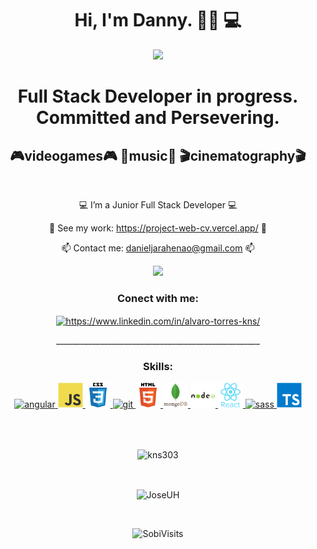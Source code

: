 <h1 align="center">Hi, I'm Danny. 👋🏼 💻 </h1>
<div align="center"><img width="250px" src="https://i.pinimg.com/originals/71/86/1c/71861c0ac36b8b3772e65b0f9eca1abd.gif" /></div>
<h1 align="center">Full Stack Developer in progress. 
Committed and Persevering.</h1>
<h2 align="center">🎮videogames🎮 🎹music🎹 🎬cinematography🎬 </h2>

<br />
<div align="center">
 
💻 I’m a Junior Full Stack Developer 💻

📌 See my work: https://project-web-cv.vercel.app/ 📌

📫 Contact me: danieljarahenao@gmail.com 📫

</div>

 <div align="center"><img width="200px" src="https://64.media.tumblr.com/82de22713b2a1aabb887022dfe9f9c2f/tumblr_mh8yl4ojtP1rrsa2po1_500.gifv" /></div>

<h3 align="center">Conect with me:</h3>
<p align="center">
<a href="https://www.linkedin.com/in/daniel-jara-henao/" target="blank"><img align="center" src="https://raw.githubusercontent.com/rahuldkjain/github-profile-readme-generator/master/src/images/icons/Social/linked-in-alt.svg" alt="https://www.linkedin.com/in/alvaro-torres-kns/" height="30" width="40" /></a>
</p>

<p align="center">___________________________________________________</p>

<h3 align="center">Skills:</h3>

<div align="center">

<p align="center"> 
 <a href="https://angular.io" target="_blank"> <img src="https://angular.io/assets/images/logos/angular/angular.svg" alt="angular" width="40" height="40"/> </a> 
<a href="https://developer.mozilla.org/en-US/docs/Web/JavaScript" target="_blank"> <img src="https://raw.githubusercontent.com/devicons/devicon/master/icons/javascript/javascript-original.svg" alt="javascript" width="40" height="40"/> </a>
 <a href="https://www.w3schools.com/css/" target="_blank"> <img src="https://raw.githubusercontent.com/devicons/devicon/master/icons/css3/css3-original-wordmark.svg" alt="css3" width="40" height="40"/> </a> 
 <a href="https://git-scm.com/" target="_blank"> <img src="https://www.vectorlogo.zone/logos/git-scm/git-scm-icon.svg" alt="git" width="40" height="40"/> </a> 
 <a href="https://www.w3.org/html/" target="_blank"> <img src="https://raw.githubusercontent.com/devicons/devicon/master/icons/html5/html5-original-wordmark.svg" alt="html5" width="40" height="40"/> </a>  
 <a href="https://www.mongodb.com/" target="_blank"> <img src="https://raw.githubusercontent.com/devicons/devicon/master/icons/mongodb/mongodb-original-wordmark.svg" alt="mongodb" width="40" height="40"/> </a> 
 <a href="https://nodejs.org" target="_blank"> <img src="https://raw.githubusercontent.com/devicons/devicon/master/icons/nodejs/nodejs-original-wordmark.svg" alt="nodejs" width="40" height="40"/> </a> 
 <a href="https://reactjs.org/" target="_blank"> <img src="https://raw.githubusercontent.com/devicons/devicon/master/icons/react/react-original-wordmark.svg" alt="react" width="40" height="40"/> </a>
  <a href="https://sass-lang.com/" target="_blank"> <img src="https://upload.wikimedia.org/wikipedia/commons/thumb/9/96/Sass_Logo_Color.svg/1200px-Sass_Logo_Color.svg.png" alt="sass" width="40" height="40"/> </a> 
 <a href="https://www.typescriptlang.org/" target="_blank"> <img src="https://raw.githubusercontent.com/devicons/devicon/master/icons/typescript/typescript-original.svg" alt="typescript" width="40" height="40"/></a> </p>
<br />

</div>
 
 <br />
 
<p align="center">

 <img align="center" src="https://github-readme-stats.vercel.app/api/top-langs?username=SobiDani&show_icons=true&hide_border=true&theme=dark" alt="kns303" />
 
</p>

<br />

<p align="center">
 
 <img align="center" src="https://github-readme-stats.vercel.app/api?username=SobiDani&show_icons=true&hide_border=true&theme=white" alt="JoseUH" />
 
</p>

 

<br />

<p align="center"> <img src="https://komarev.com/ghpvc/?username=SobiDani&label=Profile%20views&color=0e75b6&style=flat" alt="SobiVisits" /> </p>

